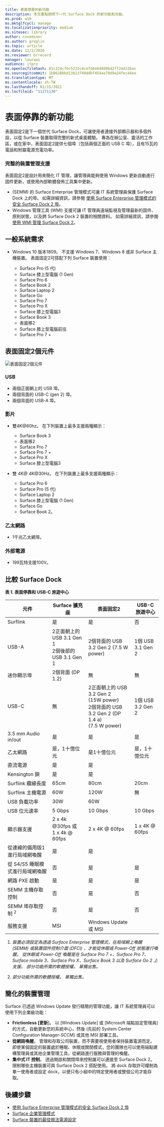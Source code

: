 ```yaml
---
title: 表面停靠的新功能
description: 本文重點說明下一代 Surface Dock 的新功能和功能。
ms.prod: w10
ms.mktglfcycl: manage
ms.localizationpriority: medium
ms.sitesec: library
author: coveminer
ms.author: greglin
ms.topic: article
ms.date: 12/2/2020
ms.reviewer: brrecord
manager: laurawi
audience: itpro
ms.openlocfilehash: 81c224cf6c5232c4cefd4e64889bd2f724d22bac
ms.sourcegitcommit: 1b86286bd13b13749ddbf454ae78d9a24fec44ee
ms.translationtype: MT
ms.contentlocale: zh-TW
ms.lasthandoff: 01/15/2021
ms.locfileid: "11271130"
---
```

# 表面停靠的新功能 

表面固定2是下一個世代 Surface Dock，可讓使用者連接外部顯示器和多個外設，以從 Surface 裝置取得完整的新式桌面體驗。 專為在辦公室、靈活的工作區，或在家中，表面固定2提供七個埠（包括兩個正面的 USB C 埠），且有15瓦的電話和附屬電源充電功率。 

### 完整的裝置管理支援

表面固定2是設計用來簡化 IT 管理，讓管理員能夠使用 Windows 更新自動進行固件更新，或使用內部軟體發佈工具集中更新。

-  (SEMM) 的 Surface Enterprise 管理模式可讓 IT 系統管理員保護 Surface Dock 上的埠。 如需詳細資訊，請參閱 [使用 Surface Enterprise 管理模式的安全 Surface Dock 2 埠](https://techcommunity.microsoft.com/t5/surface-it-pro-blog/secure-surface-dock-2-ports-with-surface-enterprise-management/ba-p/1418999)。
-  Windows 管理工具 (WMI) 支援可讓 IT 管理員遠端監視及管理最新的固件、原則狀態，以及跨 Surface Dock 2 裝置的相關資料。 如需詳細資訊，請參閱 [使用 WMI 管理 Surface Dock 2](surface-dock2-wmi.md)。

## 一般系統需求

- Windows 10 版本1809。 不支援 Windows 7、Windows 8 或非 Surface 主機裝置。 表面固定2可搭配下列 Surface 裝置使用：

  - Surface Pro (5 代) 
  - Surface 膝上型電腦 (1 Gen) 
  - Surface Pro 6
  - Surface Book 2
  - Surface Laptop 2
  - Surface Go
  - Surface Pro 7
  - Surface Pro X 
  - Surface 膝上型電腦3
  - Surface Book 3
  - 表面移2
  - Surface 膝上型電腦前往
  - Surface Pro 7 +

## 表面固定2個元件

![表面固定2個元件](./images/surface-dock2.png)
 
### USB

- 兩個正面朝上的 USB 埠。
- 兩個背面的 USB-C (gen 2) 埠。
- 兩個背面的 USB-A 埠。 

### 影片
    
- 雙4K@60hz。 在下列裝置上最多支援兩種顯示：

  - Surface Book 3
  - 表面移2
  - Surface Pro 7
  - Surface Pro 7 +
  - Surface Pro X
  - Surface 膝上型電腦3

- 雙 4K@ 4K@30Hz。 在下列裝置上最多支援兩種顯示：

  - Surface Pro 6
  - Surface Pro (5 代) 
  - Surface Laptop 2
  - Surface 膝上型電腦 (1 Gen) 
  - Surface Go
  - Surface Book 2。

### 乙太網路

- 1千兆乙太網埠。 

### 外部電源

- 199瓦特支援100V。


## 比較 Surface Dock 

**表 1. 表面停靠和 USB-C 旅遊中心**


| 元件                           | Surface 擴充座                                                | 表面固定2                                                                                      | USB-C 旅遊中心 |
| ----------------------------------- | ----------------------------------------------------------- | --------------------------------------------------------------------------------------------------- | ---------------- |
| Surflink                            | 是                                                         | 是                                                                                                 | 否               |
| USB-A                               | 2正面朝上的 USB 3.1 Gen 1<br>2個後部的 USB 3.1 Gen 1 | 2個背面的 USB 3.2 Gen 2 (7.5 W power)                                                             | 1個 USB 3.1 Gen 2  |
| 迷你顯示埠                   | 2個背面 (DP 1.2)                                        | 無                                                                                                | 無             |
| USB-C                               | 無                                                        | 2正面朝上的 USB 3.2 Gen 2<br> (15W power) <br>2個背面的 USB 3.2 Gen 2 (DP 1.4 a) <br> (7.5 W power)  | 1個 USB 3.2 Gen 2  |
| 3.5 mm Audio in/out                 | 是                                                         | 是                                                                                                 | 是              |
| 乙太網路                            | 是，1十億位元                                              | 是1十億位元                                                                                       | 是，1十億位元   |
| 直流電源                         | 是                                                         | 是                                                                                                 |                  |
| Kensington 鎖                     | 是                                                         | 是                                                                                                 |                  |
| Surflink 纜線長度               | 65cm                                                        | 80cm                                                                                                | 20cm             |
| Surflink 主機電源                 | 60W                                                         | 120W                                                                                                | 無              |
| USB 負載功率                      | 30W                                                         | 60W                                                                                                 |                  |
| USB 位元速率                        | 5 Gbps                                                      | 10 Gbps                                                                                             | 10 Gbps          |
| 顯示器支援                     | 2 x 4k @30fps 或<br>1 x 4k @ 60fps                         | 2 x 4K @ 60fps                                                                                      | 1 x 4K @ 60fps   |
| 從連線的備用版1進行局域網喚醒 <sup></sup> | 是                                                         | 是                                                                                                 |                  |
| 從 S4/S5 睡眠模式進行局域網喚醒  | 否                                                          | 是                                                                                                 |          是        |
| 網路 PXE 啟動                    | 是                                                         | 是                                                                                                 |        是          |
| SEMM 主機存取控制            | 否                                                          | 是                                                                                                 | 否               |
| SEMM 埠存取控制 <sup> 2</sup>          | 否                                                          | 是                                                                                                 | 否               |
| 服務支援                   | MSI                                                         | Windows Update 或 MSI                                                                               |                  |

 



1. *裝置必須設定為透過 Surface Enterprise 管理模式，在局域網上喚醒 (SEMM) 或裝置固件控制介面 (DFCI) ，才能從休眠或 Power-Off 狀態進行喚醒。 從休眠或 Power-Off 喚醒是在 Surface Pro 7 +、Surface Pro 7、Surface mobile 3、Surface Pro X、Surface Book 3 以及 Surface Go 2 上支援。  部分功能所需的軟體授權。 單獨出售。*

2. *部分功能所需的軟體授權。 單獨出售。*

## 簡化的裝置管理

Surface 已透過 Windows Update 發行精簡的管理功能，讓 IT 系統管理員可以使用下列企業級功能：

- **Frictionless [更新**]。 以 [Windows Update] 或 [Microsoft 端點設定管理員] 的方式，自動更新您的系統中心，然後 (先前的 System Center Configuration Manager-SCCM) 或其他 MSI 部署工具。 
- **從網路喚醒**。 管理和存取公司裝置，而不需要視使用者保持裝置電源而定。 即使某個固定的裝置處於睡眠、休眠或關閉模式，您的團隊也可以使用端點建構管理員或其他企業管理工具，從網路進行服務與管理的喚醒。
- **集中式 IT 控制**。 透過開啟和關閉埠來控制誰可以連接至 Surface Dock 2。 限制哪些主機裝置可與 Surface Dock 2 搭配使用。 將 dock 存取許可權制為單一使用者或設定 dock，以便只有小組中的特定使用者或整個公司才能存取。

## 後續步驟

- [使用 Surface Enterprise 管理模式的安全 Surface Dock 2 埠](https://techcommunity.microsoft.com/t5/surface-it-pro-blog/secure-surface-dock-2-ports-with-surface-enterprise-management/ba-p/1418999)
- [Surface 企業管理模式](surface-enterprise-management-mode.md)
- [Surface 裝置的最佳做法電源設定](maintain-optimal-power-settings-on-Surface-devices.md)
